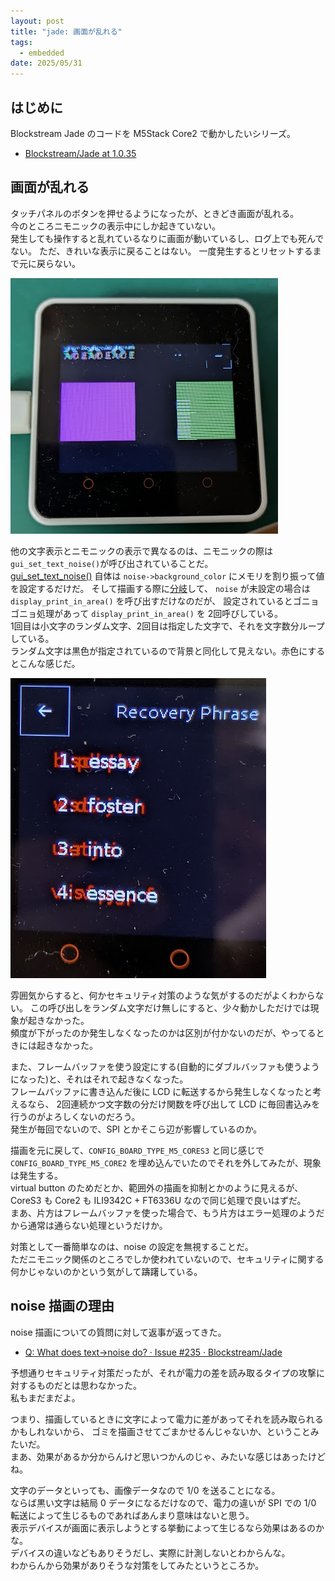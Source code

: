 ```yaml
---
layout: post
title: "jade: 画面が乱れる"
tags:
  - embedded
date: 2025/05/31
---
```


## はじめに

Blockstream Jade のコードを M5Stack Core2 で動かしたいシリーズ。

* [Blockstream/Jade at 1.0.35](https://github.com/Blockstream/Jade/tree/1.0.35)

## 画面が乱れる

タッチパネルのボタンを押せるようになったが、ときどき画面が乱れる。  
今のところニモニックの表示中にしか起きていない。  
発生しても操作すると乱れているなりに画面が動いているし、ログ上でも死んでない。
ただ、きれいな表示に戻ることはない。
一度発生するとリセットするまで元に戻らない。

![image](images/20250524a-2.png)

他の文字表示とニモニックの表示で異なるのは、ニモニックの際は`gui_set_text_noise()`が呼び出されていることだ。  
[gui_set_text_noise()](https://github.com/Blockstream/Jade/blob/1.0.35/main/gui.c#L1537-L1547) 自体は `noise->background_color` にメモリを割り振って値を設定するだけだ。
そして描画する際に[分岐](https://github.com/Blockstream/Jade/blob/1.0.35/main/gui.c#L1912)して、
`noise` が未設定の場合は `display_print_in_area()` を呼び出すだけなのだが、
設定されているとゴニョゴニョ処理があって `display_print_in_area()` を 2回呼びしている。  
1回目は小文字のランダム文字、2回目は指定した文字で、それを文字数分ループしている。  
ランダム文字は黒色が指定されているので背景と同化して見えない。赤色にするとこんな感じだ。

![image](images/20250531a-1.png)

雰囲気からすると、何かセキュリティ対策のような気がするのだがよくわからない。
この呼び出しをランダム文字だけ無しにすると、少々動かしただけでは現象が起きなかった。  
頻度が下がったのか発生しなくなったのかは区別が付かないのだが、やってるときには起きなかった。

また、フレームバッファを使う設定にする(自動的にダブルバッファも使うようになった)と、それはそれで起きなくなった。  
フレームバッファに書き込んだ後に LCD に転送するから発生しなくなったと考えるなら、
2回連続かつ文字数の分だけ関数を呼び出して LCD に毎回書込みを行うのがよろしくないのだろう。  
発生が毎回でないので、SPI とかそこら辺が影響しているのか。

描画を元に戻して、`CONFIG_BOARD_TYPE_M5_CORES3` と同じ感じで `CONFIG_BOARD_TYPE_M5_CORE2` を埋め込んでいたのでそれを外してみたが、現象は発生する。  
virtual button のためだとか、範囲外の描画を抑制とかのように見えるが、
CoreS3 も Core2 も ILI9342C + FT6336U なので同じ処理で良いはずだ。  
まあ、片方はフレームバッファを使った場合で、もう片方はエラー処理のようだから通常は通らない処理というだけか。

対策として一番簡単なのは、noise の設定を無視することだ。  
ただニモニック関係のところでしか使われていないので、セキュリティに関する何かじゃないのかという気がして躊躇している。

## noise 描画の理由

noise 描画についての質問に対して返事が返ってきた。

* [Q: What does text->noise do? · Issue #235 · Blockstream/Jade](https://github.com/Blockstream/Jade/issues/235)

予想通りセキュリティ対策だったが、それが電力の差を読み取るタイプの攻撃に対するものだとは思わなかった。  
私もまだまだよ。

つまり、描画しているときに文字によって電力に差があってそれを読み取られるかもしれないから、
ゴミを描画させてごまかせるんじゃないか、ということみたいだ。  
まあ、効果があるか分からんけど思いつかんのじゃ、みたいな感じはあったけどね。

文字のデータといっても、画像データなので 1/0 を送ることになる。  
ならば黒い文字は結局 0 データになるだけなので、電力の違いが SPI での 1/0 転送によって生じるものであればあんまり意味はないと思う。  
表示デバイスが画面に表示しようとする挙動によって生じるなら効果はあるのかな。  
デバイスの違いなどもありそうだし、実際に計測しないとわからんな。  
わからんから効果がありそうな対策をしてみたというところか。
